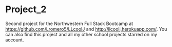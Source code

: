 # Project_2

Second project for the Northwestern Full Stack Bootcamp at https://github.com/Lromero5/LLcoolJ and http://llcoolj.herokuapp.com/.
You can also find this project and all my other school projects starred on my account.

